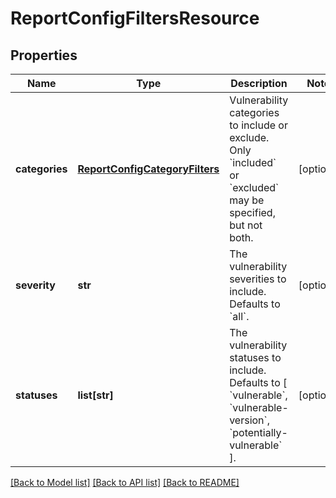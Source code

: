 # ReportConfigFiltersResource

## Properties
Name | Type | Description | Notes
------------ | ------------- | ------------- | -------------
**categories** | [**ReportConfigCategoryFilters**](ReportConfigCategoryFilters.md) | Vulnerability categories to include or exclude. Only &#x60;included&#x60; or &#x60;excluded&#x60; may be specified, but not both. | [optional] 
**severity** | **str** | The vulnerability severities to include. Defaults to &#x60;all&#x60;. | [optional] 
**statuses** | **list[str]** | The vulnerability statuses to include. Defaults to [ &#x60;vulnerable&#x60;, &#x60;vulnerable-version&#x60;, &#x60;potentially-vulnerable&#x60; ]. | [optional] 

[[Back to Model list]](../README.md#documentation-for-models) [[Back to API list]](../README.md#documentation-for-api-endpoints) [[Back to README]](../README.md)


